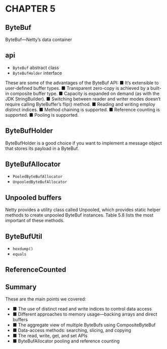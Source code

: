 # CHAPTER 5

## ByteBuf

ByteBuf—Netty’s data container

## api

- `ByteBuf` abstract class
- `ByteBufHolder` interface

These are some of the advantages of the ByteBuf API:
■ It’s extensible to user-defined buffer types.
■ Transparent zero-copy is achieved by a built-in composite buffer type.
■ Capacity is expanded on demand (as with the JDK StringBuilder).
■ Switching between reader and writer modes doesn’t require calling ByteBuffer’s
flip() method.
■ Reading and writing employ distinct indices.
■ Method chaining is supported.
■ Reference counting is supported.
■ Pooling is supported.

## ByteBufHolder

ByteBufHolder is a good choice if you want to implement a message object that stores
its payload in a ByteBuf.

## ByteBufAllocator

- `PooledByteBufAllocator`
- `UnpooledByteBufAllocator`

## Unpooled buffers

Netty provides a utility class called Unpooled, which provides static helper
methods to create unpooled ByteBuf instances. Table 5.8 lists the most important of
these methods.

## ByteBufUtil

- `hexdump()`
- `equals`

## ReferenceCounted


## Summary

These are the main points we covered:

- ■ The use of distinct read and write indices to control data access
- ■ Different approaches to memory usage—backing arrays and direct buffers
- ■ The aggregate view of multiple ByteBufs using CompositeByteBuf
- ■ Data-access methods: searching, slicing, and copying
- ■ The read, write, get, and set APIs
- ■ ByteBufAllocator pooling and reference counting